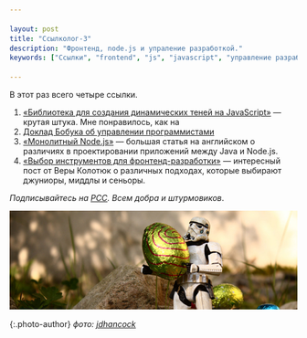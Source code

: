 ```yaml
---

layout: post
title: "Ссылколог-3"
description: "Фронтенд, node.js и упраление разработкой."
keywords: ["Ссылки", "frontend", "js", "javascript", "управление разработчиками"]

---
```


В этот раз всего четыре ссылки.

1.  [«Библиотека для создания динамических теней на JavaScript»][1] — крутая
    штука. Мне понравилось, как на 
2.  [Доклад Бобука об управлении программистами][2]
3.  [«Монолитный Node.js»][3] — большая статья на английском о различиях
    в проектировании приложений между Java и Node.js.
4.  [«Выбор инструментов для фронтенд-разработки»][4] — интересный пост
    от Веры Колотюк о различных подходах, которые выбирают джуниоры, миддлы и
    сеньоры.

_Подписывайтесь на [РСС](http://feeds.feedburner.com/anton-shuvalov/FJHar). 
Всем добра и штурмовиков_.

![](/assets/articles-assets/footer/trooper-4.jpg)

{:.photo-author}
_фото: [jdhancock](https://www.flickr.com/photos/jdhancock/)_


[1]: http://bigspaceship.github.io/shine.js/
[2]: http://www.youtube.com/watch?v=d4hUeXxNzUA
[3]: http://www.richardrodger.com/monolithic-nodejs
[4]: http://verakolotyuk.github.io/blog/2014/04/06/frontend-tools/